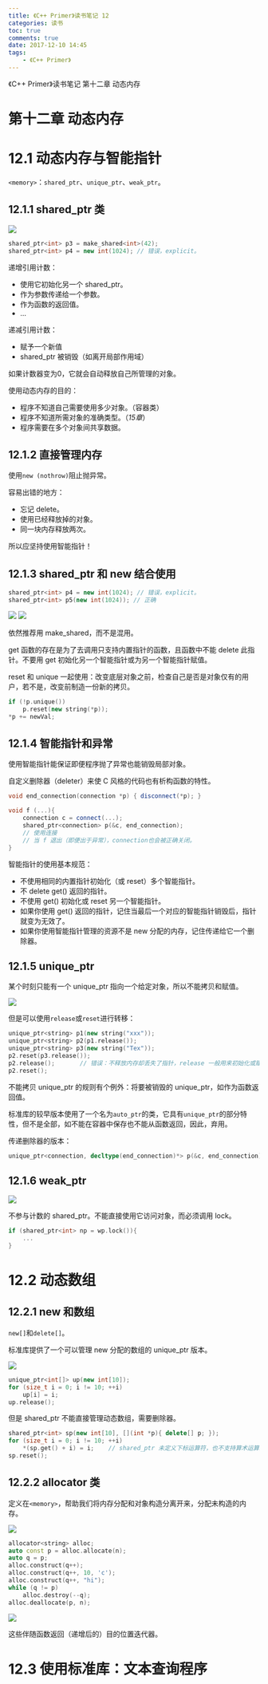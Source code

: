 ```yaml
---
title: 《C++ Primer》读书笔记 12
categories: 读书
toc: true
comments: true
date: 2017-12-10 14:45
tags:
    - 《C++ Primer》
---
```


《C++ Primer》读书笔记 第十二章 动态内存

<!-- more -->
<!-- toc -->

# 第十二章 动态内存

12.1 动态内存与智能指针
=====================

`<memory>`：`shared_ptr`、`unique_ptr`、`weak_ptr`。

12.1.1 shared_ptr 类
--------------------

![](http://static.ifanze.cn/2018-06-23-15128867730807.jpg)

```c++
shared_ptr<int> p3 = make_shared<int>(42);
shared_ptr<int> p4 = new int(1024); // 错误，explicit。
```

递增引用计数：

- 使用它初始化另一个 shared_ptr。
- 作为参数传递给一个参数。
- 作为函数的返回值。
- ...

递减引用计数：

- 赋予一个新值
- shared_ptr 被销毁（如离开局部作用域）

如果计数器变为0，它就会自动释放自己所管理的对象。

使用动态内存的目的：

- 程序不知道自己需要使用多少对象。（容器类）
- 程序不知道所需对象的准确类型。（*15章*）
- 程序需要在多个对象间共享数据。

12.1.2 直接管理内存
------------------

使用`new (nothrow)`阻止抛异常。

容易出错的地方：

- 忘记 delete。
- 使用已经释放掉的对象。
- 同一块内存释放两次。

所以应坚持使用智能指针！

12.1.3 shared_ptr 和 new 结合使用
---------------------------------

```c++
shared_ptr<int> p4 = new int(1024); // 错误，explicit。
shared_ptr<int> p5(new int(1024)); // 正确
```

![](http://static.ifanze.cn/2018-06-23-15128912627452.jpg)
![](http://static.ifanze.cn/2018-06-23-15128912698568.jpg)

依然推荐用 make_shared，而不是混用。

get 函数的存在是为了去调用只支持内置指针的函数，且函数中不能 delete 此指针。不要用 get 初始化另一个智能指针或为另一个智能指针赋值。

reset 和 unique 一起使用：改变底层对象之前，检查自己是否是对象仅有的用户，若不是，改变前制造一份新的拷贝。

```c++
if (!p.unique())
    p.reset(new string(*p));
*p += newVal;
```

12.1.4 智能指针和异常
--------------------

使用智能指针能保证即便程序抛了异常也能销毁局部对象。

自定义删除器（deleter）来使 C 风格的代码也有析构函数的特性。

```c++
void end_connection(connection *p) { disconnect(*p); }

void f (...){
    connection c = connect(...);
    shared_ptr<connection> p(&c, end_connection);
    // 使用连接
    // 当 f 退出（即便出于异常），connection也会被正确关闭。
}
```

智能指针的使用基本规范：

- 不使用相同的内置指针初始化（或 reset）多个智能指针。
- 不 delete get() 返回的指针。
- 不使用 get() 初始化或 reset 另一个智能指针。
- 如果你使用 get() 返回的指针，记住当最后一个对应的智能指针销毁后，指针就变为无效了。
- 如果你使用智能指针管理的资源不是 new 分配的内存，记住传递给它一个删除器。

12.1.5 unique_ptr
-------------------

某个时刻只能有一个 unique_ptr 指向一个给定对象，所以不能拷贝和赋值。

![](http://static.ifanze.cn/2018-06-23-15128928379952.jpg)

但是可以使用`release`或`reset`进行转移：

```c++
unique_ptr<string> p1(new string("xxx"));
unique_ptr<string> p2(p1.release());
unique_ptr<string> p3(new string("Tex"));
p2.reset(p3.release());
p2.release();       // 错误：不释放内存却丢失了指针，release 一般用来初始化或赋值给另一个指针。
p2.reset();
```

不能拷贝 unique_ptr 的规则有个例外：将要被销毁的 unique_ptr，如作为函数返回值。

标准库的较早版本使用了一个名为`auto_ptr`的类，它具有`unique_ptr`的部分特性，但不是全部，如不能在容器中保存也不能从函数返回，因此，弃用。

传递删除器的版本：

```c++
unique_ptr<connection, decltype(end_connection)*> p(&c, end_connection);
```

12.1.6 weak_ptr
----------------

![](http://static.ifanze.cn/2018-06-23-15128935571390.jpg)

不参与计数的 shared_ptr。不能直接使用它访问对象，而必须调用 lock。

```c++
if (shared_ptr<int> np = wp.lock()){
    ...
}
```

12.2 动态数组
=============

12.2.1 new 和数组
-----------------

`new[]`和`delete[]`。


标准库提供了一个可以管理 new 分配的数组的 unique_ptr 版本。

![](http://static.ifanze.cn/2018-06-23-15128943618508.jpg)

```c++
unique_ptr<int[]> up(new int[10]);
for (size_t i = 0; i != 10; ++i)
    up[i] = i;
up.release();
```

但是 shared_ptr 不能直接管理动态数组，需要删除器。

```c++
shared_ptr<int> sp(new int[10], [](int *p){ delete[] p; });
for (size_t i = 0; i != 10; ++i)
    *(sp.get() + i) = i;    // shared_ptr 未定义下标运算符，也不支持算术运算。
sp.reset();
```

12.2.2 allocator 类
-------------------

定义在`<memory>`，帮助我们将内存分配和对象构造分离开来，分配未构造的内存。

![](http://static.ifanze.cn/2018-06-23-15128950213473.jpg)

```c++
allocator<string> alloc;
auto const p = alloc.allocate(n);
auto q = p;
alloc.construct(q++);
alloc.construct(q++, 10, 'c');
alloc.construct(q++, "hi");
while (q != p)
    alloc.destroy(--q);
alloc.deallocate(p, n);
```

![](http://static.ifanze.cn/2018-06-23-15128956404634.jpg)

这些伴随函数返回（递增后的）目的位置迭代器。

12.3 使用标准库：文本查询程序
=========================
